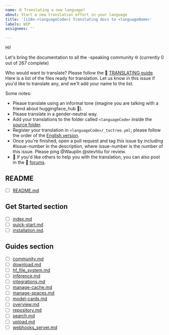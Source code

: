 ```yaml
---
name: 🌐 Translating a new language?
about: Start a new translation effort in your language
title: '[i18n-<languageCode>] Translating docs to <languageName>'
labels: WIP
assignees: ''

---
```


<!--
Note: Please search to see if an issue already exists for the language you are trying to translate.
-->

Hi!

Let's bring the documentation to all the <languageName>-speaking community 🌐 (currently 0 out of 267 complete)

Who would want to translate? Please follow the 🤗 [TRANSLATING guide](https://github.com/huggingface/huggingface_hub/blob/main/docs/TRANSLATING.md). Here is a list of the files ready for translation. Let us know in this issue if you'd like to translate any, and we'll add your name to the list.

Some notes:

* Please translate using an informal tone (imagine you are talking with a friend about huggingface_hub 🤗).
* Please translate in a gender-neutral way.
* Add your translations to the folder called `<languageCode>` inside the [source folder](https://github.com/huggingface/huggingface_hub/tree/main/docs/source).
* Register your translation in `<languageCode>/_toctree.yml`; please follow the order of the [English version](https://github.com/huggingface/huggingface_hub/blob/main/docs/source/en/_toctree.yml).
* Once you're finished, open a pull request and tag this issue by including #issue-number in the description, where issue-number is the number of this issue. Please ping @Wauplin @stevhliu for review.
* 🙋 If you'd like others to help you with the translation, you can also post in the 🤗 [forums](https://discuss.huggingface.co/).

## README

- [ ] [README.md](https://github.com/huggingface/huggingface_hub/blob/main/README.md)

## Get Started section

- [ ] [index.md](https://github.com/huggingface/huggingface_hub/blob/main/docs/source/en/index.md)
- [ ] [quick-start.md](https://github.com/huggingface/huggingface_hub/blob/main/docs/source/en/quick-start.md)
- [ ] [installation.md](https://github.com/huggingface/huggingface_hub/blob/main/docs/source/en/installation.md).

## Guides section
- [ ]  [community.md](https://github.com/huggingface/huggingface_hub/blob/main/docs/source/en/community.md)
- [ ]  [download.md](https://github.com/huggingface/huggingface_hub/blob/master/docs/source/download.md)
- [ ]  [hf_file_system.md](https://github.com/huggingface/huggingface_hub/blob/main/docs/source/en/hf_file_system.md)
- [ ]  [inference.md](https://github.com/huggingface/huggingface_hub/blob/main/docs/source/en/inference.md)
- [ ]  [integrations.md](https://github.com/huggingface/huggingface_hub/blob/main/docs/source/en/integrations.md)
- [ ]  [manage-cache.md](https://github.com/huggingface/huggingface_hub/blob/main/docs/source/en/manage-cache.md)
- [ ]  [manage-spaces.md](https://github.com/huggingface/huggingface_hub/blob/main/docs/source/en/manage-spaces.md)
- [ ]  [model-cards.md](https://github.com/huggingface/huggingface_hub/blob/main/docs/source/en/model-cards.md)
- [ ]  [overview.md](https://github.com/huggingface/huggingface_hub/blob/main/docs/source/en/preprocessing.md)
- [ ]  [repository.md](https://github.com/huggingface/huggingface_hub/blob/main/docs/source/en/repository.md)
- [ ]  [search.md](https://github.com/huggingface/huggingface_hub/blob/main/docs/source/en/search.md)
- [ ]  [upload.md](https://github.com/huggingface/huggingface_hub/blob/main/docs/source/en/upload.md)
- [ ]  [webhooks_server.md](https://github.com/huggingface/huggingface_hub/blob/main/docs/source/en/webhooks_server.md)

<!--
Keep on adding more as you go 🔥
-->